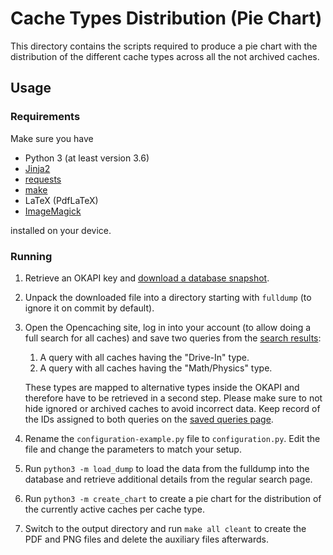 # Cache Types Distribution (Pie Chart)

This directory contains the scripts required to produce a pie chart with the distribution of the different cache types across all the not archived caches.

## Usage

### Requirements

Make sure you have

* Python 3 (at least version 3.6)
* [Jinja2](https://palletsprojects.com/p/jinja/)
* [requests](https://github.com/requests/requests)
* [make](https://www.gnu.org/software/make/)
* LaTeX (PdfLaTeX)
* [ImageMagick](https://imagemagick.org/)

installed on your device.

### Running

1. Retrieve an OKAPI key and [download a database snapshot](https://www.opencaching.de/okapi/services/replicate/fulldump.html).
2. Unpack the downloaded file into a directory starting with `fulldump` (to ignore it on commit by default).
3. Open the Opencaching site, log in into your account (to allow doing a full search for all caches) and save two queries from the [search results](https://www.opencaching.de/search.php):
    1. A query with all caches having the "Drive-In" type.
    2. A query with all caches having the "Math/Physics" type.

   These types are mapped to alternative types inside the OKAPI and therefore have to be retrieved in a second step. Please make sure to not hide ignored or archived caches to avoid incorrect data. Keep record of the IDs assigned to both queries on the [saved queries page](https://www.opencaching.de/query.php).
4. Rename the `configuration-example.py` file to `configuration.py`. Edit the file and change the parameters to match your setup.
5. Run `python3 -m load_dump` to load the data from the fulldump into the database and retrieve additional details from the regular search page.
6. Run `python3 -m create_chart` to create a pie chart for the distribution of the currently active caches per cache type.
7. Switch to the output directory and run `make all cleant` to create the PDF and PNG files and delete the auxiliary files afterwards.
